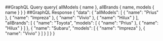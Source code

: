 ##GraphQL Query
query{
  allModels {
    name
  },
  allBrands {
    name,
    models {
      name
    }
  }
}
##GraphQL Response
{
  "data": {
    "allModels": [
      {
        "name": "Prius"
      },
      {
        "name": "Impreza"
      },
      {
        "name": "Vivio"
      },
      {
        "name": "Hilux"
      }
    ],
    "allBrands": [
      {
        "name": "Toyota",
        "models": [
          {
            "name": "Prius"
          },
          {
            "name": "Hilux"
          }
        ]
      },
      {
        "name": "Subaru",
        "models": [
          {
            "name": "Impreza"
          },
          {
            "name": "Vivio"
          }
        ]
      }
    ]
  }
}
